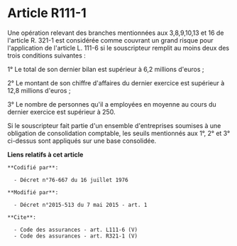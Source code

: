 # Article R111-1

Une opération relevant des branches mentionnées aux 3,8,9,10,13 et 16 de l'article R. 321-1 est considérée comme couvrant un
grand risque pour l'application de l'article L. 111-6 si le souscripteur remplit au moins deux des trois conditions
suivantes : 

1° Le total de son dernier bilan est supérieur à 6,2 millions d'euros ; 

2° Le montant de son chiffre d'affaires du dernier exercice est supérieur à 12,8 millions d'euros ; 

3° Le nombre de personnes qu'il a employées en moyenne au cours du dernier exercice est supérieur à 250. 

Si le souscripteur fait partie d'un ensemble d'entreprises soumises à une obligation de consolidation comptable, les seuils
mentionnés aux 1°, 2° et 3° ci-dessus sont appliqués sur une base consolidée.

**Liens relatifs à cet article**

	**Codifié par**:

	  - Décret n°76-667 du 16 juillet 1976

	**Modifié par**:

	  - Décret n°2015-513 du 7 mai 2015 - art. 1

	**Cite**:

	  - Code des assurances - art. L111-6 (V)
	  - Code des assurances - art. R321-1 (V)
